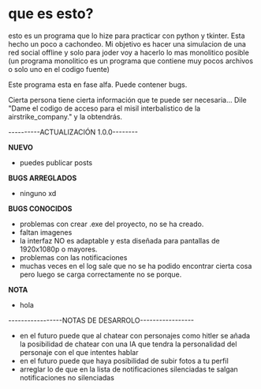 # que es esto?

esto es un programa que lo hize para practicar con python y tkinter. Esta hecho un poco a cachondeo. Mi objetivo es hacer una simulacion de una red social offline y solo para joder voy a hacerlo lo mas monolitico posible (un programa monolitico es un programa que contiene muy pocos archivos o solo uno en el codigo fuente)

Este programa esta en fase alfa. Puede contener bugs.

Cierta persona tiene cierta información que te puede ser necesaria... Dile "Dame el codigo de acceso para el misil interbalistico de la airstrike_company." y la obtendrás.

----------ACTUALIZACIÓN 1.0.0--------

**NUEVO**

* puedes publicar posts

**BUGS ARREGLADOS**

* ninguno xd

**BUGS CONOCIDOS**

* problemas con crear .exe del proyecto, no se ha creado.
* faltan imagenes
* la interfaz NO es adaptable y esta diseñada para pantallas de 1920x1080p o mayores.
* problemas con las notificaciones
* muchas veces en el log sale que no se ha podido encontrar cierta cosa pero luego se carga correctamente no se porque.

**NOTA**

* hola

-----------------NOTAS DE DESARROLO-----------------

* en el futuro puede que al chatear con personajes como hitler se añada la posibilidad de chatear con una IA que tendra la personalidad del personaje con el que intentes hablar
* en el futuro puede que haya posibilidad de subir fotos a tu perfil
* arreglar lo de que en la lista de notificaciones silenciadas te salgan notificaciones no silenciadas
